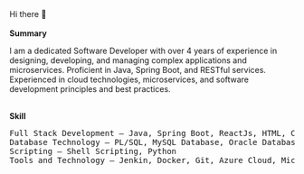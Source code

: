 


<!--
**sonu-kushwaha-dev/sonu-kushwaha-dev** is a ✨ _special_ ✨ repository because its `README.md` (this file) appears on your GitHub profile.

Here are some ideas to get you started:

- 🔭 I’m currently working on ...
- 🌱 I’m currently learning ...
- 👯 I’m looking to collaborate on ...
- 🤔 I’m looking for help with ...
- 💬 Ask me about ...
- 📫 How to reach me: ...
- 😄 Pronouns: ...
- ⚡ Fun fact: ...
-->
<!DOCTYPE html>
<html>
<body>
Hi there 👋 
<br/> <br/>
<strong>Summary</strong><br/> <p>
I am a dedicated Software Developer with over 4 years of experience in designing, developing, and managing complex applications and microservices. Proficient in Java, Spring Boot, and RESTful services. Experienced in cloud technologies, microservices, and software development principles and best practices. </p>
<br/> 
<strong>Skill</strong>
<pre>
Full Stack Development — Java, Spring Boot, ReactJs, HTML, CSS, JavaScript
Database Technology — PL/SQL, MySQL Database, Oracle Database
Scripting — Shell Scripting, Python
Tools and Technology — Jenkin, Docker, Git, Azure Cloud, Microservices
</pre>

</body>
</html>

